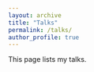 ```yaml
---
layout: archive
title: "Talks"
permalink: /talks/
author_profile: true
---
```


This page lists my talks.